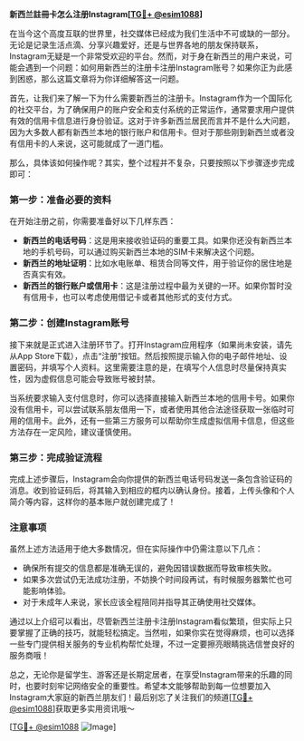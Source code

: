 **新西兰註冊卡怎么注册Instagram[[TG💪+ @esim1088](https://t.me/s/esim1088)]**

在当今这个高度互联的世界里，社交媒体已经成为我们生活中不可或缺的一部分。无论是记录生活点滴、分享兴趣爱好，还是与世界各地的朋友保持联系，Instagram无疑是一个非常受欢迎的平台。然而，对于身在新西兰的用户来说，可能会遇到一个问题：如何用新西兰的注册卡注册Instagram账号？如果你正为此感到困惑，那么这篇文章将为你详细解答这一问题。

首先，让我们来了解一下为什么需要新西兰的注册卡。Instagram作为一个国际化的社交平台，为了确保用户的账户安全和支付系统的正常运作，通常要求用户提供有效的信用卡信息进行身份验证。这对于许多新西兰居民而言并不是什么大问题，因为大多数人都有新西兰本地的银行账户和信用卡。但对于那些刚到新西兰或者没有信用卡的人来说，这可能就成了一道门槛。

那么，具体该如何操作呢？其实，整个过程并不复杂，只要按照以下步骤逐步完成即可：

### 第一步：准备必要的资料

在开始注册之前，你需要准备好以下几样东西：
- **新西兰的电话号码**：这是用来接收验证码的重要工具。如果你还没有新西兰本地的手机号码，可以通过购买新西兰本地的SIM卡来解决这个问题。
- **新西兰的地址证明**：比如水电账单、租赁合同等文件，用于验证你的居住地是否真实有效。
- **新西兰的银行账户或信用卡**：这是注册过程中最为关键的一环。如果你暂时没有信用卡，也可以考虑使用借记卡或者其他形式的支付方式。

### 第二步：创建Instagram账号

接下来就是正式进入注册环节了。打开Instagram应用程序（如果尚未安装，请先从App Store下载），点击“注册”按钮。然后按照提示输入你的电子邮件地址、设置密码，并填写个人资料。这里需要注意的是，在填写个人信息时尽量保持真实性，因为虚假信息可能会导致账号被封禁。

当系统要求输入支付信息时，你可以选择直接输入新西兰本地的信用卡号。如果你没有信用卡，可以尝试联系朋友借用一下，或者使用其他合法途径获取一张临时可用的信用卡。此外，还有一些第三方服务可以帮助你生成虚拟信用卡信息，但这些方法存在一定风险，建议谨慎使用。

### 第三步：完成验证流程

完成上述步骤后，Instagram会向你提供的新西兰电话号码发送一条包含验证码的消息。收到验证码后，将其输入到相应的框内以确认身份。接着，上传头像和个人简介等内容，这样你的基本账户就创建完成了！

### 注意事项

虽然上述方法适用于绝大多数情况，但在实际操作中仍需注意以下几点：
- 确保所有提交的信息都是准确无误的，避免因错误数据而导致审核失败。
- 如果多次尝试仍无法成功注册，不妨换个时间段再试，有时候服务器繁忙也可能影响体验。
- 对于未成年人来说，家长应该全程陪同并指导其正确使用社交媒体。

通过以上介绍可以看出，尽管新西兰注册卡注册Instagram看似繁琐，但实际上只要掌握了正确的技巧，就能轻松搞定。当然啦，如果你实在觉得麻烦，也可以选择一些专门提供相关服务的专业机构帮忙处理，不过一定要擦亮眼睛挑选信誉良好的服务商哦！

总之，无论你是留学生、游客还是长期定居者，在享受Instagram带来的乐趣的同时，也要时刻牢记网络安全的重要性。希望本文能够帮助到每一位想要加入Instagram大家庭的新西兰朋友们！最后别忘了关注我们的频道[[TG💪+ @esim1088](https://t.me/s/esim1088)]获取更多实用资讯哦～

[[TG💪+ @esim1088](https://t.me/s/esim1088) ![Image](https://i.postimg.cc/4NQfJmqS/Snipaste-2025-05-13-00-14-12.png)]